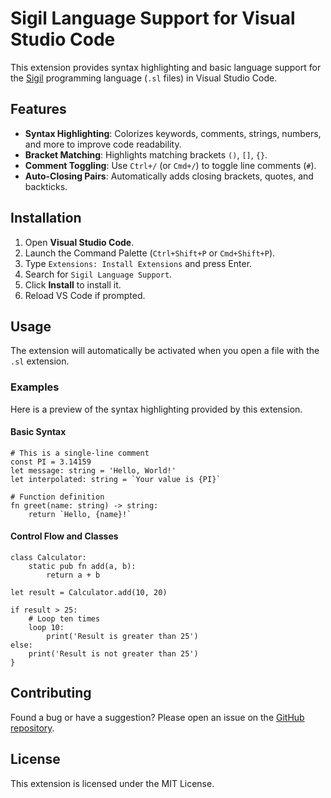 # Sigil Language Support for Visual Studio Code

This extension provides syntax highlighting and basic language support for the [Sigil](https://github.com/loophole-software/sigil) programming language (`.sl` files) in Visual Studio Code.

## Features

- **Syntax Highlighting**: Colorizes keywords, comments, strings, numbers, and more to improve code readability.
- **Bracket Matching**: Highlights matching brackets `()`, `[]`, `{}`.
- **Comment Toggling**: Use `Ctrl+/` (or `Cmd+/`) to toggle line comments (`#`).
- **Auto-Closing Pairs**: Automatically adds closing brackets, quotes, and backticks.

## Installation

1. Open **Visual Studio Code**.
2. Launch the Command Palette (`Ctrl+Shift+P` or `Cmd+Shift+P`).
3. Type `Extensions: Install Extensions` and press Enter.
4. Search for `Sigil Language Support`.
5. Click **Install** to install it.
6. Reload VS Code if prompted.

## Usage

The extension will automatically be activated when you open a file with the `.sl` extension.

### Examples

Here is a preview of the syntax highlighting provided by this extension.

#### Basic Syntax

```sigil
# This is a single-line comment
const PI = 3.14159
let message: string = 'Hello, World!'
let interpolated: string = `Your value is {PI}`

# Function definition
fn greet(name: string) -> string:
    return `Hello, {name}!`
```

#### Control Flow and Classes

```sigil
class Calculator:
    static pub fn add(a, b):
        return a + b

let result = Calculator.add(10, 20)

if result > 25:
    # Loop ten times
    loop 10:
        print('Result is greater than 25')
else:
    print('Result is not greater than 25')
}
```

## Contributing

Found a bug or have a suggestion? Please open an issue on the [GitHub repository](https://github.com/loophole-software/sigil-language-support).

## License

This extension is licensed under the MIT License.
